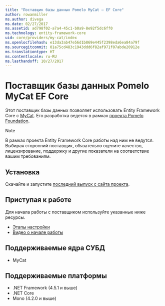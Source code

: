 ```yaml
---
title: "Поставщик базы данных Pomelo MyCat — EF Core"
author: rowanmiller
ms.author: divega
ms.date: 02/27/2017
ms.assetid: ad798f02-a7a4-45c1-b0a9-8e92f5dc6ff0
ms.technology: entity-framework-core
uid: core/providers/my-cat/index
ms.openlocfilehash: e13da3ab47e56d1b869e445f2398eda6ea84a79f
ms.sourcegitcommit: 01a75cd483c1943ddd6f82af971f07abde20912e
ms.translationtype: HT
ms.contentlocale: ru-RU
ms.lasthandoff: 10/27/2017
---
```

# <a name="pomelo-mycat-ef-core-database-provider"></a>Поставщик базы данных Pomelo MyCat EF Core

Этот поставщик базы данных позволяет использовать Entity Framework Core с [MyCat](https://github.com/MyCATApache/Mycat-Server). Его разработка ведется в рамках [проекта Pomelo Foundation](https://github.com/PomeloFoundation/Entity-Framework-Core-MyCat-Proxy).

> [!NOTE]  
> В рамках проекта Entity Framework Core работы над ним не ведутся. Выбирая сторонний поставщик, обязательно оцените качество, лицензирование, поддержку и другие показатели на соответствие вашим требованиям.

## <a name="install"></a>Установка

Скачайте и запустите [последний выпуск с сайта проекта](https://github.com/PomeloFoundation/Entity-Framework-Core-MyCat-Proxy/releases).

## <a name="get-started"></a>Приступая к работе

Для начала работы с поставщиком используйте указанные ниже ресурсы.
 * [Этапы настройки](https://github.com/aspnet/EntityFramework.Docs/issues/252)
 * [Видео о начале работы](https://www.youtube.com/watch?v=q0CXfFNtMZo)

## <a name="supported-database-engines"></a>Поддерживаемые ядра СУБД

* MyCat

## <a name="supported-platforms"></a>Поддерживаемые платформы

* .NET Framework (4.5.1 и выше)
* .NET Core
* Mono (4.2.0 и выше)
